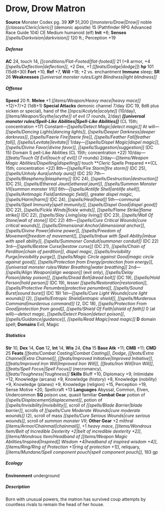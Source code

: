﻿---
cssclass: [monsters]
title1: Drow, Drow Matron
title2: Drow Matron
CR: 15
sources:
- name: Monster Codex
  page: 39
  link: http://paizo.com/products/btpy9926?Pathfinder-Roleplaying-Game-Monster-Codex
XP: 51200
race: Drow
classes:
- noble cleric (demonic apostle) 15 (Pathfinder RPG Advanced Race Guide 104)
alignment: CE
size: Medium
type: humanoid
subtypes:
- elf
initiative:
  bonus: 6
senses:
  darkvision: 120
AC:
  AC: 24
  touch: 14
  flat_footed: 21
  components:
    armor: 8
    deflection: 4
    dex: 2
    dodge: 1
HP:
  HP: 101
  long: 15d8+30
saves:
  fort: 10
  ref: 7
  will: 18
  other: +2 vs. enchantment
immunities:
- sleep
SR: 26
weaknesses:
- light blindness
speeds:
  base: 20
attacks:
  melee:
  - - text: +1 heavy mace +12/+7/+2 (1d8+1)
      entries:
      - - damage: 1d8+1
      attack: +1 heavy mace
      bonus:
      - 12
      - 7
      - 2
  special:
  - demonic channel 7/day (DC 19, 8d6 plus sicken or special)
  - hand of the acolyte (10/day)
  - scythe of evil (7 rounds, 2/day)
spell_like_abilities:
  entries:
  - name: detect magic
    source: default
    freq: Constant
  - name: dancing lights
    source: default
    freq: At will
  - name: deeper darkness
    source: default
    freq: At will
  - name: faerie fire
    source: default
    freq: At will
  - name: feather fall
    source: default
    freq: At will
  - name: levitate
    source: default
    freq: At will
  - name: dispel magic
    source: default
    freq: 1/day
  - name: divine favor
    source: default
    freq: 1/day
  - name: suggestion
    source: default
    freq: 1/day
    DC: 15
  - name: Like Abilities
    source: default
    freq: Domain S pell
    CL: 15
    other: concentration +22
  - name: touch of evil
    source: default
    freq: 10/day
    other: 7 rounds
  - name: dispelling touch
    source: default
    freq: 2/day
  sources:
  - name: default
    CL: 15
    concentration: 17
spells:
  entries:
  - name: fire storm
    source: Cleric
    level: 8
    DC: 25
  - is_domain_spell: true
    name: unholy aura
    source: Cleric
    level: 8
    DC: 25
  - is_domain_spell: true
    name: blasphemy
    source: Cleric
    level: 7
    DC: 24
  - name: destruction
    source: Cleric
    level: 7
    DC: 25
  - name: ethereal jaunt
    source: Cleric
    level: 7
  - name: summon monster VII
    source: Cleric
    level: 7
  - name: antilife shell
    source: Cleric
    level: 6
  - is_domain_spell: true
    name: antimagic field
    source: Cleric
    level: 6
  - name: greater dispel magic
    source: Cleric
    level: 6
  - name: harm
    source: Cleric
    level: 6
    DC: 24
  - name: heal
    source: Cleric
    level: 6
  - superscripts:
    - UC
    name: communal spell immunity
    source: Cleric
    level: 5
  - is_domain_spell: true
    name: dispel good
    source: Cleric
    level: 5
    DC: 22
  - superscripts:
    - UM
    name: fickle winds
    source: Cleric
    level: 5
  - name: flame strike
    source: Cleric
    level: 5
    DC: 22
  - name: slay living
    source: Cleric
    level: 5
    DC: 23
  - name: wall of stone
    source: Cleric
    level: 5
    DC: 22
  - name: cure critical wounds
    source: Cleric
    level: 4
  - name: dimensional anchor
    source: Cleric
    level: 4
  - name: divine power
    source: Cleric
    level: 4
  - name: freedom of movement
    source: Cleric
    level: 4
  - is_domain_spell: true
    name: imbue with spell ability
    source: Cleric
    level: 4
  - superscripts:
    - UC
    name: summoner conduit
    source: Cleric
    level: 4
    DC: 22
  - name: bestow curse
    source: Cleric
    level: 3
    DC: 21
  - superscripts:
    - UC
    name: chain of perdition
    source: Cleric
    level: 3
  - name: dispel magic
    source: Cleric
    level: 3
  - name: invisibility purge
    source: Cleric
    level: 3
  - is_domain_spell: true
    name: magic circle against good
    source: Cleric
    level: 3
  - name: protection from energy
    source: Cleric
    level: 3
  - name: water breathing
    source: Cleric
    level: 3
  - is_domain_spell: true
    name: align weapon
    source: Cleric
    level: 2
    other: evil only
  - name: delay poison
    source: Cleric
    level: 2
  - superscripts:
    - UM
    name: dread bolt
    source: Cleric
    level: 2
    DC: 19
  - name: hold person
    source: Cleric
    level: 2
    DC: 19
  - name: lesser restoration
    source: Cleric
    level: 2
  - superscripts:
    - UM
    name: protective penumbra
    source: Cleric
    level: 2
  - name: sound burst
    source: Cleric
    level: 2
    DC: 19
  - name: cure light wounds
    source: Cleric
    level: 1
    count: 2
  - name: entropic shield
    source: Cleric
    level: 1
  - superscripts:
    - UM
    name: murderous command
    source: Cleric
    level: 1
    count: 2
    DC: 18
  - is_domain_spell: true
    name: protection from good
    source: Cleric
    level: 1
  - name: shield of faith
    source: Cleric
    level: 1
  - name: detect magic
    source: Cleric
    level: 0
  - name: detect poison
    source: Cleric
    level: 0
  - name: guidance
    source: Cleric
    level: 0
  - name: read magic
    source: Cleric
    level: 0
  sources:
  - name: Cleric
    type: prepared
    CL: 15
    concentration: 22
    slots:
      0: at-will
    domains:
    - evil
    - magic
ability_scores:
  STR: 10
  DEX: 14
  CON: 12
  INT: 14
  WIS: 24
  CHA: 15
BAB: 11
CMB: 11
CMD: 25
feats:
- name: Combat Casting
- name: Dodge
- name: Extra Channel
- name: Improved Initiative
- name: Improved Iron Will
- name: Iron Will
- name: Spell Focus (necromancy)
- name: Toughness
skills:
  Bluff: 10
  Diplomacy: 9
  Intimidate: 12
  Knowledge (arcana): 9
  Knowledge (history): 8
  Knowledge (nobility): 9
  Knowledge (planes): 9
  Knowledge (religion): 15
  Perception: 19
  Sense Motive: 20
  Spellcraft: 13
languages:
- Abyssal
- Common
- Elven
- Undercommon
special_qualities:
- poison use
- quasit familiar
gear:
  combat:
  - potion of displacement
  - potion of invisibility
  - scroll of blade barrier
  - scrolls of cure moderate wounds (2)
  - scroll of mass cure serious wounds
  - scroll of summon monster VII
  other:
  - +2 mithral chainmail
  - +1 heavy mace
  - belt of incredible dexterity +2
  - headband of inspired wisdom +4
  - ring of protection +1
  - reliquary
  - spell component pouch
  - 183 gp
ecology:
  environment: underground
desc_long: Born with unusual powers, the matron has survived coup attempts by countless
  rivals to remain the head of her house.

---

# Drow, Drow Matron

**Source** Monster Codex pg. 39
**XP** 51,200
_[[monsters/Drow|Drow]]_ noble _[[classes/Cleric|cleric]]_ (demonic apostle) 15 (Pathfinder RPG Advanced Race Guide 104)
CE Medium humanoid (elf)
**Init** +6; **Senses** _[[spells/Darkvision|darkvision]]_ 120 ft.; Perception +19

##### Defense

**AC** 24, touch 14, _[[conditions/Flat-Footed|flat-footed]]_ 21 (+8 armor, +4 _[[spells/Deflection|deflection]]_, +2 Dex, +1 _[[feats/Dodge|dodge]]_)
**hp** 101 (15d8+30)
**Fort** +10, **Ref** +7, **Will** +18; +2 vs. enchantment
**Immune** sleep; **SR** 26
**Weaknesses** _[[universal monster rules/Light Blindness|light blindness]]_

##### Offense
**Speed** 20 ft.
**Melee** +1 _[[items/Weapon/Heavy mace|heavy mace]]_ +12/+7/+2 (1d8+1)
**Special Attacks** demonic channel 7/day (DC 19, 8d6 plus sicken or special), hand of the _[[npcs/Acolyte|acolyte]]_ (10/day), _[[items/Weapon/Scythe|scythe]]_ of evil (7 rounds, 2/day)
**_[[universal monster rules/Spell-Like Abilities|Spell-Like Abilities]]_** (CL 15th; concentration +17)
Constant—_[[spells/Detect Magic|detect magic]]_
At will—_[[spells/Dancing Lights|dancing lights]]_, _[[spells/Deeper Darkness|deeper darkness]]_, _[[spells/Faerie Fire|faerie fire]]_, _[[spells/Feather Fall|feather fall]]_, _[[spells/Levitate|levitate]]_
1/day—_[[spells/Dispel Magic|dispel magic]]_, _[[spells/Divine Favor|divine favor]]_, _[[spells/Suggestion|suggestion]]_ (DC 15)
Domain S pell-Like Abilities (CL 15th; concentration +22)
10/day—_[[feats/Touch Of Evil|touch of evil]]_ (7 rounds)
2/day—_[[items/Weapon Magic Abilities/Dispelling|dispelling]]_ touch
**_Cleric_ Spells Prepared **(CL 15th; concentration +22)
8th—_[[spells/Fire Storm|fire storm]]_ (DC 25), _[[spells/Unholy Aura|unholy aura]]_ (DC 25)
7th—_[[spells/Blasphemy|blasphemy]]_ (DC 24), _[[spells/Destruction|destruction]]_ (DC 25), _[[spells/Ethereal Jaunt|ethereal jaunt]]_, _[[spells/Summon Monster VII|summon monster VII]]_
6th—_[[spells/Antilife Shell|antilife shell]]_, _[[spells/Antimagic Field|antimagic field]]_, greater _dispel magic_, _[[spells/Harm|harm]]_ (DC 24), _[[spells/Heal|heal]]_
5th—communal _[[spells/Spell Immunity|spell immunity]]_, _[[spells/Dispel Good|dispel good]]_ (DC 22), _[[spells/Fickle Winds|fickle winds]]_, _[[spells/Flame Strike|flame strike]]_ (DC 22), _[[spells/Slay Living|slay living]]_ (DC 23), _[[spells/Wall Of Stone|wall of stone]]_ (DC 22)
4th—_[[spells/Cure Critical Wounds|cure critical wounds]]_, _[[spells/Dimensional Anchor|dimensional anchor]]_, _[[spells/Divine Power|divine power]]_, _[[spells/Freedom of Movement|freedom of movement]]_, _[[spells/Imbue with Spell Ability|imbue with spell ability]]_, _[[spells/Summoner Conduit|summoner conduit]]_ (DC 22)
3rd—_[[spells/Bestow Curse|bestow curse]]_ (DC 21), _[[spells/Chain of Perdition|chain of perdition]]_, _dispel magic_, _[[spells/Invisibility Purge|invisibility purge]]_, _[[spells/Magic Circle against Good|magic circle against good]]_, _[[spells/Protection from Energy|protection from energy]]_, _[[universal monster rules/Water Breathing|water breathing]]_
2nd—_[[spells/Align Weapon|align weapon]]_ (evil only), _[[spells/Delay Poison|delay poison]]_, _[[spells/Dread Bolt|dread bolt]]_ (DC 19), _[[spells/Hold Person|hold person]]_ (DC 19), lesser _[[spells/Restoration|restoration]]_, _[[spells/Protective Penumbra|protective penumbra]]_, _[[spells/Sound Burst|sound burst]]_ (DC 19)
1st—_[[spells/Cure Light Wounds|cure light wounds]]_ (2), _[[spells/Entropic Shield|entropic shield]]_, _[[spells/Murderous Command|murderous command]]_ (2, DC 18), _[[spells/Protection From Good|protection from good]]_, _[[spells/Shield Of Faith|shield of faith]]_
0 (at will)—_detect magic_, _[[spells/Detect Poison|detect poison]]_, _[[spells/Guidance|guidance]]_, _[[spells/Read Magic|read magic]]_
**D** domain spell; **Domains** Evil, Magic

##### Statistics
**Str** 10, **Dex** 14, **Con** 12, **Int** 14, **Wis** 24, **Cha** 15
**Base Atk** +11; **CMB** +11; **CMD** 25
**Feats** _[[feats/Combat Casting|Combat Casting]]_, _Dodge_, _[[feats/Extra Channel|Extra Channel]]_, _[[feats/Improved Initiative|Improved Initiative]]_, _[[feats/Improved Iron Will|Improved Iron Will]]_, _[[feats/Iron Will|Iron Will]]_, _[[feats/Spell Focus|Spell Focus]]_ (necromancy), _[[feats/Toughness|Toughness]]_
**Skills** Bluff +10, Diplomacy +9, Intimidate +12, Knowledge (arcana) +9, Knowledge (history) +8, Knowledge (nobility) +9, Knowledge (planes) +9, Knowledge (religion) +15, Perception +19, Sense Motive +20, Spellcraft +13
**Languages** Abyssal, Common, Elven, Undercommon
**SQ** poison use, quasit familiar
**Combat Gear** potion of _[[spells/Displacement|displacement]]_, potion of _[[spells/Invisibility|invisibility]]_, scroll of _[[spells/Blade Barrier|blade barrier]]_, scrolls of _[[spells/Cure Moderate Wounds|cure moderate wounds]]_ (2), scroll of mass _[[spells/Cure Serious Wounds|cure serious wounds]]_, scroll of _summon monster VII_; **Other Gear** +2 mithral _[[items/Armor/Chainmail|chainmail]]_, +1 _heavy mace_, _[[items/Wondrous Item/Belt of Incredible Dexterity +2|belt of incredible dexterity +2]]_, _[[items/Wondrous Item/Headband of _[[items/Weapon Magic Abilities/Inspired|Inspired]]_ Wisdom +4|headband of _inspired_ wisdom +4]]_, _[[items/Ring/Ring of Protection +1|ring of protection +1]]_, reliquary, _[[items/Mundane/Spell component pouch|spell component pouch]]_, 183 gp

##### Ecology

**Environment** underground

##### Description

Born with unusual powers, the matron has survived coup attempts by countless rivals to remain the head of her house.